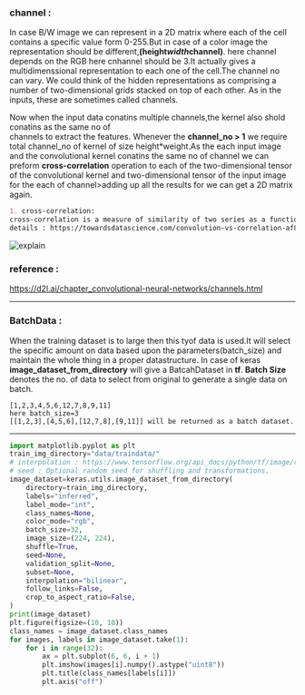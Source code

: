 ### channel : 
In case B/W image we can represent in a 2D matrix where each of the cell contains a specific value form 
0-255.But in case of a color image the representation should be different,**(height*width*channel)**.
here channel depends on the RGB here cnhannel should be 3.It actually gives a multidimenssional 
representation to each one of the cell.The channel no can vary.
We could think of the hidden representations as comprising a number of two-dimensional grids stacked on
top of each other. As in the inputs, these are sometimes called channels.

Now when the input data conatins multiple channels,the kernel also shold conatins as the same no of  
channels to extract the features.
Whenever the **channel_no > 1** we require total channel_no of kernel of size height*weight.As the each 
input image and the convolutional kernel conatins the same no of channel we can preform 
**cross-correlation** operation to each of the two-dimensional tensor of the convolutional kernel and 
two-dimensional tensor of the input image for the each of channel>adding up all the results for we can 
get a 2D matrix again.

```md
1. cross-correlation:
cross-correlation is a measure of similarity of two series as a function of the displacement of one relative to the other. This is also known as a sliding dot product or sliding inner-product.
details : https://towardsdatascience.com/convolution-vs-correlation-af868b6b4fb5
```  
![explain](https://d2l.ai/_images/conv-multi-in.svg)

### reference :
https://d2l.ai/chapter_convolutional-neural-networks/channels.html

---

### BatchData :
When the training dataset is to large then this tyof data is used.It will select the specific amount on 
data based upon the parameters(batch_size) and maintain the whole thing in a proper datastructure.
In case of keras **image_dataset_from_directory** will give a BatcahDataset in **tf**.
**Batch Size** denotes the no. of data to select from original to generate a single data on batch.
```
[1,2,3,4,5,6,12,7,8,9,11]
here batch_size=3
[[1,2,3],[4,5,6],[12,7,8],[9,11]] will be returned as a batch dataset.
```

---

``` Python
import matplotlib.pyplot as plt
train_img_directory="data/traindata/"
# interpolation : https://www.tensorflow.org/api_docs/python/tf/image/resize
# seed : Optional random seed for shuffling and transformations.
image_dataset=keras.utils.image_dataset_from_directory(
    directory=train_img_directory,
    labels="inferred",
    label_mode="int",
    class_names=None,
    color_mode="rgb",
    batch_size=32,
    image_size=(224, 224),
    shuffle=True,
    seed=None,
    validation_split=None,
    subset=None,
    interpolation="bilinear",
    follow_links=False,
    crop_to_aspect_ratio=False,
)
print(image_dataset)
plt.figure(figsize=(10, 10))
class_names = image_dataset.class_names
for images, labels in image_dataset.take(1):
    for i in range(32):
        ax = plt.subplot(6, 6, i + 1)
        plt.imshow(images[i].numpy().astype("uint8"))
        plt.title(class_names[labels[i]])
        plt.axis("off")
```